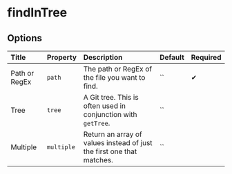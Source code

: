 # findInTree

## Options

| Title | Property | Description | Default | Required |
| :---- | :--- | :---------- | :------ | :------- |
| Path or RegEx | `path` | The path or RegEx of the file you want to find. | `` | ✔ |
| Tree | `tree` | A Git tree. This is often used in conjunction with `getTree`. | `` |  |
| Multiple | `multiple` | Return an array of values instead of just the first one that matches. | `` |  |


